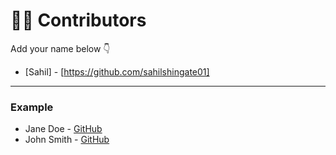 # 👩‍💻 Contributors

Add your name below 👇

- [Sahil] - [https://github.com/sahilshingate01]

---

### Example
- Jane Doe - [GitHub](https://github.com/janedoe)
- John Smith - [GitHub](https://github.com/johnsmith)

